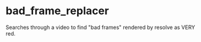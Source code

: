 # bad_frame_replacer
Searches through a video to find "bad frames" rendered by resolve as VERY red.
